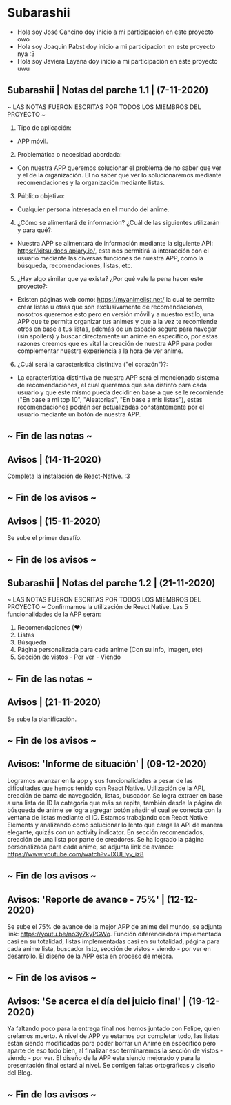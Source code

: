 # Subarashii
 - Hola soy José Cancino doy inicio a mi participacion en este proyecto owo
 - Hola soy Joaquin Pabst doy inicio a mi participacion en este proyecto nya :3
 - Hola soy Javiera Layana doy inicio a mi participación en este proyecto uwu 

## Subarashii | Notas del parche 1.1 | (7-11-2020)
 ~ LAS NOTAS FUERON ESCRITAS POR TODOS LOS MIEMBROS DEL PROYECTO ~
 1. Tipo de aplicación: 
 - APP móvil. 
 2. Problemática o necesidad abordada: 
 - Con nuestra APP queremos solucionar el problema de no saber que ver y el de la organización. El no saber que ver lo solucionaremos mediante recomendaciones y la organización mediante listas.
 3. Público objetivo: 
 - Cualquier persona interesada en el mundo del anime.
 4. ¿Cómo se alimentará de información? ¿Cuál de las siguientes utilizarán y para qué?:
 - Nuestra APP se alimentará de información mediante la siguiente API: https://kitsu.docs.apiary.io/, esta nos permitirá la interacción con el usuario mediante las diversas funciones de nuestra APP, como la búsqueda, recomendaciones, listas, etc. 
 5. ¿Hay algo similar que ya exista? ¿Por qué vale la pena hacer este proyecto?:
 - Existen páginas web como: https://myanimelist.net/ la cual te permite crear listas u otras que son exclusivamente de recomendaciones, nosotros queremos esto pero en versión móvil y a nuestro estilo, una APP que te permita organizar tus animes y que a la vez te recomiende otros en base a tus listas, además de un espacio seguro para navegar (sin spoilers) y buscar directamente un anime en específico, por estas razones creemos que es vital la creación de nuestra APP para poder complementar nuestra experiencia a la hora de ver anime.
 6. ¿Cuál será la característica distintiva ("el corazón")?:
 - La característica distintiva de nuestra APP será el mencionado sistema de recomendaciones, el cual queremos que sea distinto para cada usuario y que este mismo pueda decidir en base a que se le recomiende ("En base a mi top 10", "Aleatorias", "En base a mis listas"), estas recomendaciones podrán ser actualizadas constantemente por el usuario mediante un botón de nuestra APP.
## ~ Fin de las notas ~

## Avisos | (14-11-2020)
 Completa la instalación de React-Native. :3
## ~ Fin de los avisos ~

## Avisos | (15-11-2020) 
 Se sube el primer desafío.
## ~ Fin de los avisos ~

## Subarashii | Notas del parche 1.2 | (21-11-2020)
 ~ LAS NOTAS FUERON ESCRITAS POR TODOS LOS MIEMBROS DEL PROYECTO ~
 Confirmamos la utilización de React Native.
 Las 5 funcionalidades de la APP serán:
1. Recomendaciones (♥)
2. Listas
3. Búsqueda
4. Página personalizada para cada anime (Con su info, imagen, etc)
5. Sección de vistos - Por ver - Viendo
## ~ Fin de las notas ~
 
## Avisos | (21-11-2020) 
 Se sube la planificación.
## ~ Fin de los avisos ~

## Avisos: 'Informe de situación' | (09-12-2020)
 Logramos avanzar en la app y sus funcionalidades a pesar de las dificultades que hemos tenido con React Native. Utilización de la API, creación de barra de navegación, listas, buscador. Se logra extraer en base a una lista de ID la categoría que más se repite, también desde la página de búsqueda de anime se logra agregar botón añadir el cual se conecta con la ventana de listas mediante el ID. Estamos trabajando con React Native Elements y analizando como solucionar lo lento que carga la API de manera elegante, quizás con un activity indicator. En sección recomendados, creación de una lista por parte de creadores. Se ha logrado la página personalizada para cada anime, se adjunta link de avance: https://www.youtube.com/watch?v=IXULlyv_iz8 
## ~ Fin de los avisos ~
 
## Avisos: 'Reporte de avance - 75%' | (12-12-2020)
Se sube el 75% de avance de la mejor APP de anime del mundo, se adjunta link: https://youtu.be/no3y7kyPGWo. Función diferenciadora implementada casi en su totalidad, listas implementadas casi en su totalidad, página para cada anime lista, buscador listo, sección de vistos - viendo - por ver en desarrollo. El diseño de la APP esta en proceso de mejora.
## ~ Fin de los avisos ~

## Avisos: 'Se acerca el día del juicio final' | (19-12-2020)
Ya faltando poco para la entrega final nos hemos juntado con Felipe, quien creíamos muerto. A nivel de APP ya estamos por completar todo, las listas estan siendo modificadas para poder borrar un Anime en específico pero aparte de eso todo bien, al finalizar eso terminaremos la sección de vistos - viendo - por ver. El diseño de la APP esta siendo mejorado y para la presentación final estará al nivel. Se corrigen faltas ortográficas y diseño del Blog.
## ~ Fin de los avisos ~
